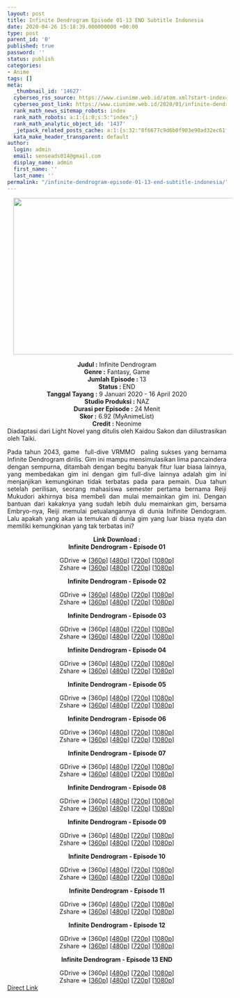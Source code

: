 ```yaml
---
layout: post
title: Infinite Dendrogram Episode 01-13 END Subtitle Indonesia
date: 2020-04-26 15:18:39.000000000 +00:00
type: post
parent_id: '0'
published: true
password: ''
status: publish
categories:
- Anime
tags: []
meta:
  _thumbnail_id: '14627'
  cyberseo_rss_source: https://www.ciunime.web.id/atom.xml?start-index=601&max-results=150
  cyberseo_post_link: https://www.ciunime.web.id/2020/01/infinite-dendrogram-subtitle-indonesia.html
  rank_math_news_sitemap_robots: index
  rank_math_robots: a:1:{i:0;s:5:"index";}
  rank_math_analytic_object_id: '1437'
  _jetpack_related_posts_cache: a:1:{s:32:"8f6677c9d6b0f903e98ad32ec61f8deb";a:2:{s:7:"expires";i:1645299849;s:7:"payload";a:0:{}}}
  kata_make_header_transparent: default
author:
  login: admin
  email: senseads014@gmail.com
  display_name: admin
  first_name: ''
  last_name: ''
permalink: "/infinite-dendrogram-episode-01-13-end-subtitle-indonesia/"
---
```

<div class="separator" style="clear: both; text-align: center;"><a href="https://1.bp.blogspot.com/-qyaq_XIWeOY/XhdxEVTisHI/AAAAAAAAd0Y/bwrIW5kEq2QVouASv6Rv97MFHu8fS0lWwCLcBGAsYHQ/s1600/Infinite%2BDendrogram.jpg" imageanchor="1" style="margin-left: 1em; margin-right: 1em;"><img border="0" data-original-height="720" data-original-width="1280" height="360" src="{{ site.baseurl }}/assets/2020/04/Infinite%2BDendrogram.jpg" width="640" /></a></div>
<p>
<div style="text-align: center;"><b>Judul</b><b><b>&nbsp;</b>:</b>&nbsp;Infinite Dendrogram</div>
<div style="text-align: center;"><b>Genre :</b>&nbsp;Fantasy, Game</div>
<div style="text-align: center;"><b>Jumlah Episode :</b>&nbsp;13<br /><b>Status :&nbsp;</b>END<br /><b>Tanggal Tayang :</b>&nbsp;9 Januari 2020&nbsp;- 16 April 2020<br /><b>Studio Produksi :</b>&nbsp;NAZ<br /><b>Durasi per Episode :</b>&nbsp;24 Menit</div>
<div style="text-align: center;"><b>Skor :</b>&nbsp;6.92 (MyAnimeList)<br /><b>Credit :</b>&nbsp;Neonime</div>
<div style="text-align: center;"></div>
<div style="text-align: justify;">Diadaptasi dari Light Novel yang ditulis oleh Kaidou Sakon dan diilustrasikan oleh Taiki.</p>
<p>Pada tahun 2043, game&nbsp; full-dive VRMMO&nbsp; paling sukses yang bernama Infinite Dendrogram dirilis. Gim ini mampu mensimulasikan lima pancaindera dengan sempurna, ditambah dengan begitu banyak fitur luar biasa lainnya, yang membedakan gim ini dengan gim full-dive lainnya adalah gim ini menjanjikan kemungkinan tidak terbatas pada para pemain. Dua tahun setelah perilisan, seorang mahasiswa semester pertama bernama Reiji Mukudori akhirnya bisa membeli dan mulai memainkan gim ini. Dengan bantuan dari kakaknya yang sudah lebih dulu memainkan gim, bersama Embryo-nya, Reiji memulai petualangannya di dunia Inifinite Dendogram. Lalu apakah yang akan ia temukan di dunia gim yang luar biasa nyata dan memiliki kemungkinan yang tak terbatas ini?</p></div>
<div style="text-align: justify;"></div>
<div style="text-align: justify;"></div>
<div style="text-align: center;"><b>Link Download :</b></div>
<div style="text-align: center;"><b>Infinite Dendrogram&nbsp;- Episode 01</b></p>
<div style="text-align: center;">GDrive =&gt; [<a href="https://drive.google.com/uc?export=download&amp;id=1JGM7oOsCaU7odxb6A7DFU0FR8mCIT9lL" target="_blank" rel="noopener">360p</a>] [<a href="https://drive.google.com/uc?export=download&amp;id=1RicDsaihhfbaz9SnBpGLVutNw2qFlCPp" target="_blank" rel="noopener">480p</a>] [<a href="https://drive.google.com/uc?export=download&amp;id=1xGffeEuZTcaQ7mGOnA6zwZkWZAvN-l9F" target="_blank" rel="noopener">720p</a>] [<a href="https://drive.google.com/uc?export=download&amp;id=1pdDIT0iXpumq1yazYKqogoBrEJJnggzo" target="_blank" rel="noopener">1080p</a>]<br />Zshare =&gt; [<a href="https://www120.zippyshare.com/v/byogdNYU/file.html" target="_blank" rel="noopener">360p</a>] [<a href="https://www72.zippyshare.com/v/uBHfQjw3/file.html" target="_blank" rel="noopener">480p</a>] [<a href="https://www47.zippyshare.com/v/xHJ3wx0A/file.html" target="_blank" rel="noopener">720p</a>] [<a href="https://www106.zippyshare.com/v/kSdyjwqL/file.html" target="_blank" rel="noopener">1080p</a>]</p>
<p><b>Infinite Dendrogram&nbsp;- Episode 02</b></p>
<div style="text-align: center;">GDrive =&gt; [<a href="https://drive.google.com/uc?export=download&amp;id=1ya45gDuswnB8mzX6E6iUy7QBEEh3JWu9" target="_blank" rel="noopener">360p</a>] [<a href="https://drive.google.com/uc?export=download&amp;id=12w03ehT7Pm9_BTIqzncbsbg1NrDKrOsL" target="_blank" rel="noopener">480p</a>] [<a href="https://drive.google.com/uc?export=download&amp;id=1e3eYeqcd6C5I_is8hBBSiy67rmZ8kw7E" target="_blank" rel="noopener">720p</a>] [<a href="https://drive.google.com/uc?export=download&amp;id=1NsJh2cQpsJZ8sv5w6JwC-5-g-Gwo2Mu_" target="_blank" rel="noopener">1080p</a>]<br />Zshare =&gt; [<a href="https://www78.zippyshare.com/v/4EnMrf2I/file.html" target="_blank" rel="noopener">360p</a>] [<a href="https://www81.zippyshare.com/v/mci1G7YN/file.html" target="_blank" rel="noopener">480p</a>] [<a href="https://www44.zippyshare.com/v/WWEzJ42X/file.html" target="_blank" rel="noopener">720p</a>] [<a href="https://www43.zippyshare.com/v/yTMoCzIl/file.html" target="_blank" rel="noopener">1080p</a>]</p>
<p><b>Infinite Dendrogram&nbsp;- Episode 03</b></p>
<div style="text-align: center;">GDrive =&gt; [360p] [<a href="https://drive.google.com/uc?id=1dJ9RUnyEz7gdCArN-KT_aBHYoJ1rnCkm" target="_blank" rel="noopener">480p</a>] [<a href="https://drive.google.com/uc?id=1jNSIcvl2yeLS3N9VtBQJya8dhjgpnW3v" target="_blank" rel="noopener">720p</a>] [<a href="https://drive.google.com/uc?id=1YY7BXdJjlTFPAcT3RZwOsS_AYEnwraY_" target="_blank" rel="noopener">1080p</a>]<br />Zshare =&gt; [<a href="https://www33.zippyshare.com/v/P1m2uVQe/file.html" target="_blank" rel="noopener">360p</a>] [<a href="https://www68.zippyshare.com/v/g2tKlyuL/file.html" target="_blank" rel="noopener">480p</a>] [<a href="https://www28.zippyshare.com/v/qm1odHDj/file.html" target="_blank" rel="noopener">720p</a>] [<a href="https://www36.zippyshare.com/v/ELpyRkyd/file.html" target="_blank" rel="noopener">1080p</a>]</p>
<p><b>Infinite Dendrogram&nbsp;- Episode 04</b></p>
<div style="text-align: center;">GDrive =&gt; [360p] [<a href="https://drive.google.com/uc?export=download&amp;id=1acLg7kGHFxoNUaYv7Lyg08qcQZs3w-yP" target="_blank" rel="noopener">480p</a>] [<a href="https://drive.google.com/uc?export=download&amp;id=1OXowW6g21FXQkSAvtLCKxcsUOzeduy3A" target="_blank" rel="noopener">720p</a>] [<a href="https://drive.google.com/uc?export=download&amp;id=13-dHPMscE_c300wvyVk0-UEa3MHtBriJ" target="_blank" rel="noopener">1080p</a>]<br />Zshare =&gt; [<a href="https://www80.zippyshare.com/v/SNHDM885/file.html" target="_blank" rel="noopener">360p</a>] [<a href="https://www43.zippyshare.com/v/jZGVkK7a/file.html" target="_blank" rel="noopener">480p</a>] [<a href="https://www28.zippyshare.com/v/GshEWFEI/file.html" target="_blank" rel="noopener">720p</a>] [<a href="https://www102.zippyshare.com/v/oYnJKQvd/file.html" target="_blank" rel="noopener">1080p</a>]</p>
<p><b>Infinite Dendrogram&nbsp;- Episode 05</b></p>
<div style="text-align: center;">GDrive =&gt; [360p] [<a href="https://drive.google.com/uc?export=download&amp;id=1EZalN3IUrI2ha2nrUN10bVr79Xk_dMUJ" target="_blank" rel="noopener">480p</a>] [<a href="https://drive.google.com/uc?export=download&amp;id=11SOClLWd_E8qskKy8MwAHfNml9rtZhoo" target="_blank" rel="noopener">720p</a>] [<a href="https://drive.google.com/uc?export=download&amp;id=1JeVW5x8Ku0AmcOWN1-y5RM5Y-lwcuiLS" target="_blank" rel="noopener">1080p</a>]<br />Zshare =&gt; [<a href="https://www16.zippyshare.com/v/C5XBbYfM/file.html" target="_blank" rel="noopener">360p</a>] [<a href="https://www42.zippyshare.com/v/0qNXUffa/file.html" target="_blank" rel="noopener">480p</a>] [<a href="https://www25.zippyshare.com/v/4DTM2sob/file.html" target="_blank" rel="noopener">720p</a>] [<a href="https://www38.zippyshare.com/v/FoH0LPQM/file.html" target="_blank" rel="noopener">1080p</a>]</p>
<p><b>Infinite Dendrogram&nbsp;- Episode 06</b></p>
<div style="text-align: center;">GDrive =&gt; [360p] [<a href="https://drive.google.com/uc?export=download&amp;id=1anlRjb8oLfcQ_kWuQGWixL0KalP950r5" target="_blank" rel="noopener">480p</a>] [<a href="https://drive.google.com/uc?export=download&amp;id=1fZqQDZkBAx5h1qmML8xxKOpQBz6AHQed" target="_blank" rel="noopener">720p</a>] [<a href="https://drive.google.com/uc?export=download&amp;id=1kAlinqSJOanp8mjBcZa_8yWaSPYeosLw" target="_blank" rel="noopener">1080p</a>]<br />Zshare =&gt; [<a href="https://www85.zippyshare.com/v/pfXQpTKD/file.html" target="_blank" rel="noopener">360p</a>] [<a href="https://www85.zippyshare.com/v/Nt3rEff2/file.html" target="_blank" rel="noopener">480p</a>] [<a href="https://www45.zippyshare.com/v/xQNifZTT/file.html" target="_blank" rel="noopener">720p</a>] [<a href="https://www92.zippyshare.com/v/2JdmaTkR/file.html" target="_blank" rel="noopener">1080p</a>]</p>
<p><b>Infinite Dendrogram&nbsp;- Episode 07</b></p>
<div style="text-align: center;">GDrive =&gt; [360p] [<a href="https://drive.google.com/uc?export=download&amp;id=1db_a3sX3PGq14qROauPHS7nRGHcDT5kR" target="_blank" rel="noopener">480p</a>] [<a href="https://drive.google.com/uc?export=download&amp;id=1WTBlxJm7icXdGeTG7HfT83BUrrFBl3G7" target="_blank" rel="noopener">720p</a>] [<a href="https://drive.google.com/uc?export=download&amp;id=1wznN260a9PNbDaYv8MXRS245P3YMPNXx" target="_blank" rel="noopener">1080p</a>]<br />Zshare =&gt; [<a href="https://www102.zippyshare.com/v/RAtI8dIp/file.html" target="_blank" rel="noopener">360p</a>] [<a href="https://www94.zippyshare.com/v/QKQZMhFm/file.html" target="_blank" rel="noopener">480p</a>] [<a href="https://www39.zippyshare.com/v/eKi4FUfu/file.html" target="_blank" rel="noopener">720p</a>] [<a href="https://www73.zippyshare.com/v/X10BuoR0/file.html" target="_blank" rel="noopener">1080p</a>]</p>
<p><b>Infinite Dendrogram&nbsp;- Episode 08</b></p>
<div style="text-align: center;">GDrive =&gt; [360p] [<a href="https://drive.google.com/uc?export=download&amp;id=1iELX0HrdK1X3kysmrU-1VfsnLeDxShA0" target="_blank" rel="noopener">480p</a>] [<a href="https://drive.google.com/uc?export=download&amp;id=1PlAIkTNbjuGg93c2ZzQFEyrk6zh6Hk2h" target="_blank" rel="noopener">720p</a>] [<a href="https://drive.google.com/uc?export=download&amp;id=1PnGNRmmYm8kjKjmJm3jde-PMoZXnNmu9" target="_blank" rel="noopener">1080p</a>]<br />Zshare =&gt; [<a href="https://www94.zippyshare.com/v/8hDhu4RP/file.html" target="_blank" rel="noopener">360p</a>] [<a href="https://www108.zippyshare.com/v/y1ey5aGA/file.html" target="_blank" rel="noopener">480p</a>] [<a href="https://www112.zippyshare.com/v/UUlL7LRa/file.html" target="_blank" rel="noopener">720p</a>] [<a href="https://www94.zippyshare.com/v/kN6sb8SG/file.html" target="_blank" rel="noopener">1080p</a>]</p>
<p><b>Infinite Dendrogram&nbsp;- Episode 09</b></p>
<div style="text-align: center;">GDrive =&gt; [360p] [<a href="https://drive.google.com/uc?export=download&amp;id=1x6nEHkYDO8LQoMJr1TcfZX3gcqLEBAHV" target="_blank" rel="noopener">480p</a>] [<a href="https://drive.google.com/uc?export=download&amp;id=1cT1rNrKjhZBKdcbyLb8Yz2bJo13W4qwk" target="_blank" rel="noopener">720p</a>] [<a href="https://drive.google.com/uc?export=download&amp;id=1p9UO1O7cIDD-Gju6DJvh2DtceYnETPLN" target="_blank" rel="noopener">1080p</a>]<br />Zshare =&gt; [<a href="https://www17.zippyshare.com/v/O12FkKrC/file.html" target="_blank" rel="noopener">360p</a>] [<a href="https://www3.zippyshare.com/v/HDdJNXeO/file.html" target="_blank" rel="noopener">480p</a>] [<a href="https://www114.zippyshare.com/v/KQJtfD1b/file.html" target="_blank" rel="noopener">720p</a>] [<a href="https://www13.zippyshare.com/v/J4HGRsSx/file.html" target="_blank" rel="noopener">1080p</a>]</p>
<p><b>Infinite Dendrogram&nbsp;- Episode 10</b></p>
<div style="text-align: center;">GDrive =&gt; [360p] [<a href="https://drive.google.com/uc?export=download&amp;id=1gQ6YLX8lFskBo1nqpXQA3BGYq75CG_H2" target="_blank" rel="noopener">480p</a>] [<a href="https://drive.google.com/uc?export=download&amp;id=1i6D53IF9TdAFNhvhPhTTDCi_VrUWTl4Z" target="_blank" rel="noopener">720p</a>] [<a href="https://drive.google.com/uc?export=download&amp;id=15mD6K185QIN3Hw8V3VP9_RwZFAVnZP4y" target="_blank" rel="noopener">1080p</a>]<br />Zshare =&gt; [<a href="https://www50.zippyshare.com/v/l4uydJ1v/file.html" target="_blank" rel="noopener">360p</a>] [<a href="https://www69.zippyshare.com/v/EWgNgMyg/file.html" target="_blank" rel="noopener">480p</a>] [<a href="https://www112.zippyshare.com/v/WpMBs3tv/file.html" target="_blank" rel="noopener">720p</a>] [<a href="https://www87.zippyshare.com/v/Lg6cP6KC/file.html" target="_blank" rel="noopener">1080p</a>]</p>
<p><b>Infinite Dendrogram&nbsp;- Episode 11</b></p>
<div style="text-align: center;">GDrive =&gt; [360p] [<a href="https://drive.google.com/uc?export=download&amp;id=154KR8zM2dg5-EJfRKtLAMjz3aaZbrSnX" target="_blank" rel="noopener">480p</a>] [<a href="https://drive.google.com/uc?export=download&amp;id=1h0peUb-Bg5xOaf7Kd1ic_Cp9iSQwRx7Y" target="_blank" rel="noopener">720p</a>] [<a href="https://drive.google.com/uc?export=download&amp;id=1UK0EVnsdmLv7TaQPBUXYBmCy16h2jST4" target="_blank" rel="noopener">1080p</a>]<br />Zshare =&gt; [<a href="https://www48.zippyshare.com/v/1xIIHWWi/file.html" target="_blank" rel="noopener">360p</a>] [<a href="https://www118.zippyshare.com/v/3ru9Gc7J/file.html" target="_blank" rel="noopener">480p</a>] [<a href="https://www101.zippyshare.com/v/vPcSPP53/file.html" target="_blank" rel="noopener">720p</a>] [<a href="https://www114.zippyshare.com/v/Cnkn0BeQ/file.html" target="_blank" rel="noopener">1080p</a>]</p>
<p><b>Infinite Dendrogram&nbsp;- Episode 12</b></p>
<div style="text-align: center;">GDrive =&gt; [360p] [<a href="https://drive.google.com/uc?export=download&amp;id=1lEGHYEEOi4aDTQ4vP4OLuyqlebVnSw9O" target="_blank" rel="noopener">480p</a>] [<a href="https://drive.google.com/uc?export=download&amp;id=1r8vM7ATVl3HCqkQaEr30sjzaB7TJvOFN" target="_blank" rel="noopener">720p</a>] [<a href="https://drive.google.com/uc?export=download&amp;id=15VQoESetqJyiQVZT52oBEGnpaaCRUjo5" target="_blank" rel="noopener">1080p</a>]<br />Zshare =&gt; [<a href="https://www102.zippyshare.com/v/f9ov8OSZ/file.html" target="_blank" rel="noopener">360p</a>] [<a href="https://www17.zippyshare.com/v/tsRyy5au/file.html" target="_blank" rel="noopener">480p</a>] [<a href="https://www16.zippyshare.com/v/NaKt2FMS/file.html" target="_blank" rel="noopener">720p</a>] [<a href="https://www27.zippyshare.com/v/JL8Bg9Cf/file.html" target="_blank" rel="noopener">1080p</a>]</p>
<p><b>Infinite Dendrogram&nbsp;- Episode 13 END</b></p>
<div style="text-align: center;">GDrive =&gt; [360p] [<a href="https://acefile.co/f/21484870/neonime_ifd-13-end-480p-zip" target="_blank" rel="noopener">480p</a>] [<a href="https://drive.google.com/uc?export=download&amp;id=1Psv5mEPU2_Ghd0YigDQuQCqJGEaAt2Gp" target="_blank" rel="noopener">720p</a>] [<a href="https://drive.google.com/uc?export=download&amp;id=16sHUd7m91NQN9cy-QdSfaSDreymd9BoB" target="_blank" rel="noopener">1080p</a>]<br />Zshare =&gt; [<a href="https://www86.zippyshare.com/v/VdDJwyIe/file.html" target="_blank" rel="noopener">360p</a>] [<a href="https://www108.zippyshare.com/v/al0mFPrW/file.html" target="_blank" rel="noopener">480p</a>] [<a href="https://www115.zippyshare.com/v/T8y6vzDf/file.html" target="_blank" rel="noopener">720p</a>] [<a href="https://www103.zippyshare.com/v/SkzD21Qe/file.html" target="_blank" rel="noopener">1080p</a>]</div>
</div>
</div>
</div>
</div>
</div>
</div>
</div>
</div>
</div>
</div>
</div>
</div>
</div>
<link rel="stylesheet" href="https://cdnjs.cloudflare.com/ajax/libs/font-awesome/4.7.0/css/font-awesome.min.css" />
<div class="divbtn"> <a href="https://handymansurrender.com/fihup8buzv?key=94550f7ce39444073321dde3b8782f97" class="btn"><i class="fa fa-download"></i> Direct Link</a> </div>
